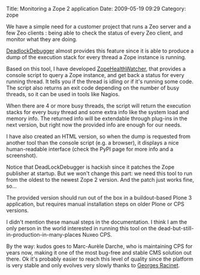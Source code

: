 Title: Monitoring a Zope 2 application
Date: 2009-05-19 09:29
Category: zope

We have a simple need for a customer project that runs a Zeo server and
a few Zeo clients : being able to check the status of every Zeo client,
and monitor what they are doing.   
  
[DeadlockDebugger][] almost provides this feature since it is able to
produce a dump of the execution stack for every thread a Zope instance
is running.   
  
Based on this tool, I have developed [ZopeHealthWatcher][], that
provides a console script to query a Zope instance, and get back a
status for every running thread. It tells you if the thread is idling or
if it's running some code. The script also returns an exit code
depending on the number of busy threads, so it can be used in tools like
Nagios.   
  
When there are 4 or more busy threads, the script will return the
execution stacks for every busy thread and some extra info like the
system load and memory info. The returned info will be extendable
through plug-ins in the next version, but right now the provided info
are enough for our needs.   
  
I have also created an HTML version, so when the dump is requested from
another tool than the console script (e.g. a browser), it displays a
nice human-readable interface (check the PyPI page for more info and a
screenshot).   
  
Notice that DeadLockDebugger is hackish since it patches the Zope
publisher at startup. But we won't change this part: we need this tool
to run from the oldest to the newest Zope 2 version. And the patch just
works fine, so...   
  
The provided version should run out of the box in a buildout-based
Plone 3 application, but requires manual installation steps on older
Plone or CPS versions.   
  
I didn't mention these manual steps in the documentation. I think I am
the only person in the world interested in running this tool on the
dead-but-still-in-production-in-many-places Nuxeo CPS.   
  
By the way: kudos goes to Marc-Aurèle Darche, who is maintaining CPS
for years now, making it one of the most bug-free and stable CMS
solution out there. Ok it's probably easier to reach this level of
quality since the platform is very stable and only evolves very slowly
thanks to [Georges Racinet][].

  [DeadlockDebugger]: http://plone.org/products/deadlockdebugger
  [ZopeHealthWatcher]: http://pypi.python.org/pypi/ZopeHealthWatcher/
  [Georges Racinet]: http://www.racinet.fr/index.php?pages/Nuxeo-CPS
